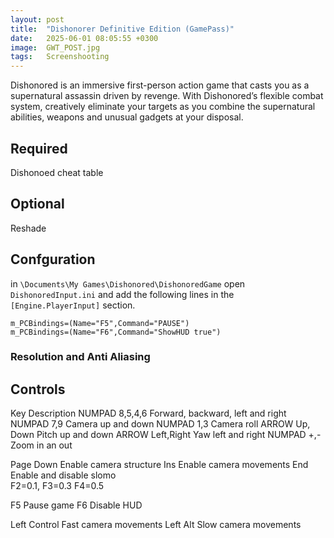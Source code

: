 ```yaml
---
layout: post
title:  "Dishonorer Definitive Edition (GamePass)"
date:   2025-06-01 08:05:55 +0300
image:  GWT_POST.jpg
tags:   Screenshooting
---
```

Dishonored is an immersive first-person action game that casts you as a supernatural assassin driven by revenge. 
With Dishonored’s flexible combat system, creatively eliminate your targets as you combine the supernatural abilities, weapons and unusual gadgets at your disposal.

## Required
Dishonoed cheat table

## Optional
Reshade

## Confguration
in `\Documents\My Games\Dishonored\DishonoredGame` open `DishonoredInput.ini` and add the following lines in the `[Engine.PlayerInput]` section.

```
m_PCBindings=(Name="F5",Command="PAUSE")
m_PCBindings=(Name="F6",Command="ShowHUD true")
```

### Resolution and Anti Aliasing



## Controls
Key	           Description
NUMPAD 8,5,4,6	   Forward, backward, left and right
NUMPAD 7,9	   Camera up and down
NUMPAD 1,3	   Camera roll
ARROW Up, Down	   Pitch up and down
ARROW Left,Right   Yaw left and right
NUMPAD +,-         Zoom in an out

Page Down	   Enable camera structure
Ins	           Enable camera movements
End	           Enable and disable slomo  
                   F2=0.1, F3=0.3 F4=0.5

F5                 Pause game
F6                 Disable HUD

Left Control	   Fast camera movements
Left Alt	   Slow camera movements

